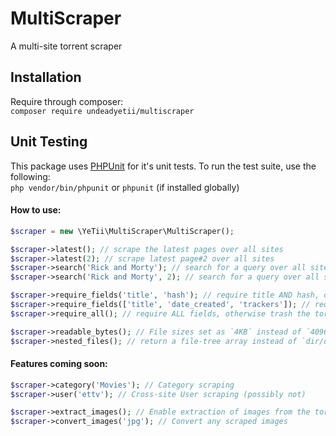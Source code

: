 # MultiScraper
A multi-site torrent scraper


## Installation

Require through composer:  
`composer require undeadyetii/multiscraper`

## Unit Testing

This package uses [PHPUnit](https://phpunit.de) for it's unit tests. To run the test suite, use the following:  
`php vendor/bin/phpunit` or `phpunit` (if installed globally)

#### How to use:
```php
$scraper = new \YeTii\MultiScraper\MultiScraper();

$scraper->latest(); // scrape the latest pages over all sites
$scraper->latest(2); // scrape latest page#2 over all sites
$scraper->search('Rick and Morty'); // search for a query over all sites
$scraper->search('Rick and Morty', 2); // search for a query over all sites

$scraper->require_fields('title', 'hash'); // require title AND hash, otherwise trash the torrent
$scraper->require_fields(['title', 'date_created', 'trackers']); // require an array of fields
$scraper->require_all(); // require ALL fields, otherwise trash the torrent

$scraper->readable_bytes(); // File sizes set as `4KB` instead of `4096` [bytes]
$scraper->nested_files(); // return a file-tree array instead of `dir/dir/dir/file.ext`
```

#### Features coming soon:

```php
$scraper->category('Movies'); // Category scraping
$scraper->user('ettv'); // Cross-site User scraping (possibly not)

$scraper->extract_images(); // Enable extraction of images from the torrent desc+page
$scraper->convert_images('jpg'); // Convert any scraped images
```
